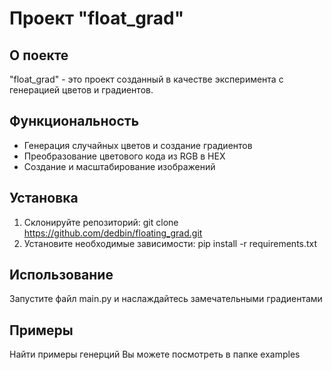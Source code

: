 # Проект "float_grad"

## О поекте

"float_grad" - это проект созданный в качестве эксперимента с генерацией цветов и градиентов.

## Функциональность

- Генерация случайных цветов и создание градиентов
- Преобразование цветового кода из RGB в HEX
- Создание и масштабирование изображений

## Установка

1. Склонируйте репозиторий: git clone https://github.com/dedbin/floating_grad.git
2. Установите необходимые зависимости: pip install -r requirements.txt

## Использование

Запустите файл main.py и наслаждайтесь замечательными градиентами

## Примеры
Найти примеры генерций Вы можете посмотреть в папке examples